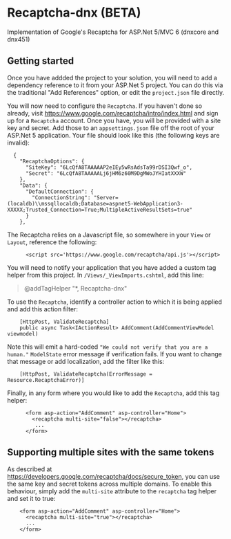 # Recaptcha-dnx (BETA)
Implementation of Google's Recaptcha for ASP.Net 5/MVC 6 (dnxcore and dnx451)

## Getting started

Once you have addded the project to your solution, you will need to add a dependency reference to it from your ASP.Net 5 project. You can do this via the traditional "Add References" option, or edit the `project.json` file directly.

You will now need to configure the `Recaptcha`. If you haven't done so already, visit https://www.google.com/recaptcha/intro/index.html and sign up for a `Recaptcha` account. Once you have, you will be provided with a site key and secret. Add those to an `appsettings.json` file off the root of your ASP.Net 5 application. Your file should look like this (the following keys are invalid):

      {
        "RecaptchaOptions": {
          "SiteKey": "6LcQfA8TAAAAAP2eIEy5wRsAdsTa99rDSI3Qwf_o",
          "Secret": "6LcQfA8TAAAAALj6jHM6z60M9DgMWoJYHIatXXXW"
        },
        "Data": {
          "DefaultConnection": {
            "ConnectionString": "Server=(localdb)\\mssqllocaldb;Database=aspnet5-WebApplication3-XXXXX;Trusted_Connection=True;MultipleActiveResultSets=true"
          }
        },
        
  The Recaptcha relies on a Javascript file, so somewhere in your `View` or `Layout`, reference the following:
  
          <script src='https://www.google.com/recaptcha/api.js'></script>
       
You will need to notify your application that you have added a custom tag helper from this project. In `/Views/_ViewImports.cshtml`, add this line:

> @addTagHelper "*, Recaptcha-dnx"

 To use the `Recaptcha`, identify a controller action to which it is being applied and add this action filter:
 
        [HttpPost, ValidateRecaptcha]
        public async Task<IActionResult> AddComment(AddCommentViewModel viewmodel)

Note this will emit a hard-coded `"We could not verify that you are a human."` `ModelState` error message if verification fails. If you want to change that message or add localization, add the filter like this:

        [HttpPost, ValidateRecaptcha(ErrorMessage = Resource.RecaptchaError)]
        
Finally, in any form where you would like to add the `Recaptcha`, add this tag helper:
  
          <form asp-action="AddComment" asp-controller="Home">
            <recaptcha multi-site="false"></recaptcha>
             ...
          </form>
      
## Supporting multiple sites with the same tokens

As described at https://developers.google.com/recaptcha/docs/secure_token, you can use the same key and secret tokens across multiple domains. To enable this behaviour, simply add the `multi-site` attribute to the `recaptcha` tag helper and set it to true:

        <form asp-action="AddComment" asp-controller="Home">
          <recaptcha multi-site="true"></recaptcha>
          ...
        </form>

